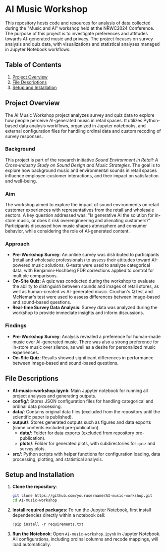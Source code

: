 # AI Music Workshop

This repository hosts code and resources for analysis of data collected during the "Music and AI" workshop held at the NRWC2024 Conference. The purpose of this project is to investigate preferences and attitudes towards AI-generated music and privacy. The project focuses on survey analysis and quiz data, with visualizations and statistical analyses managed in Jupyter Notebook workflows.

## Table of Contents
1. [Project Overview](#project-overview)
2. [File Descriptions](#file-descriptions)
3. [Setup and Installation](#setup-and-installation)

## Project Overview

The AI Music Workshop project analyzes survey and quiz data to explore how people perceive AI-generated music in retail spaces. It utilizes Python-based data analysis workflows, organized in Jupyter notebooks, and external configuration files for handling ordinal data and custom recoding of survey responses.

### Background

This project is part of the research initiative *Sound Environment in Retail: A Cross-Industry Study on Sound Design and Music Strategies*. The goal is to explore how background music and environmental sounds in retail spaces influence employee-customer interactions, and their impact on satisfaction and well-being.

### Aim

The workshop aimed to explore the impact of sound environments on retail customer experiences with representatives from the retail and wholesale sectors. A key question addressed was: "Is generative AI the solution for in-store music, or does it risk overengineering and alienating customers?" Participants discussed how music shapes atmosphere and consumer behavior, while considering the role of AI-generated content.

### Approach

- **Pre-Workshop Survey**: An online survey was distributed to participants (retail and wholesale professionals) to assess their attitudes toward AI-powered music solutions. G-tests were used to analyze categorical data, with Benjamini-Hochberg FDR corrections applied to control for multiple comparisons.
- **On-Site Quiz**: A quiz was conducted during the workshop to evaluate the ability to distinguish between sounds and images of retail stores, as well as human-created vs AI-generated music. Crochan's Q test and McNemar's test were used to assess differences between image-based and sound-based questions.
- **Real-time Survey Data Analysis**: Survey data was analyzed during the workshop to provide immediate insights and inform discussions.

### Findings

- **Pre-Workshop Survey**: Analysis revealed a preference for human-made music over AI-generated music. There was also a strong preference for in-store music over silence, as well as a desire for personalized music experiences.
- **On-Site Quiz**: Results showed significant differences in performance between image-based and sound-based questions. 

## File Descriptions

- **AI-music-workshop.ipynb**: Main Jupyter notebook for running all project analyses and generating outputs.
- **config/**: Stores JSON configuration files for handling categorical and ordinal data processing.
- **data/**: Contains original data files (excluded from the repository until the scientific paper is published).
- **output/**: Stores generated outputs such as figures and data exports (some contents excluded pre-publication).
  - **data/**: Folder for data exports (excluded from repository pre-publication).
  - **plots/**: Folder for generated plots, with subdirectories for `quiz` and `survey` plots.
- **src/**: Python scripts with helper functions for configuration loading, data processing, plotting, and statistical analysis.
 
## Setup and Installation

1. **Clone the repository**:
    ```bash
    git clone https://github.com/yourusername/AI-music-workshop.git
    cd AI-music-workshop
    ```

2. **Install required packages**: To run the Jupyter Notebook, first install dependencies directly within a notebook cell:
    ```python
    !pip install -r requirements.txt
    ```

3. **Run the Notebook**:
   Open `AI-music-workshop.ipynb` in Jupyter Notebook. All configurations, including ordinal columns and recode mappings, will load automatically. 
